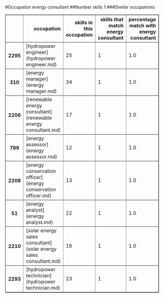 #Occupation energy consultant
##Number skills 1
###Similar occupations:
<table border="1" class="dataframe">
  <thead>
    <tr style="text-align: right;">
      <th></th>
      <th>occupation</th>
      <th>skills in this occupation</th>
      <th>skills that match energy consultant</th>
      <th>percentage match with energy consultant</th>
      <th>skills not in energy consultant</th>
    </tr>
  </thead>
  <tbody>
    <tr>
      <th>2295</th>
      <td>[hydropower engineer](hydropower engineer.md)</td>
      <td>25</td>
      <td>1</td>
      <td>1.0</td>
      <td>24</td>
    </tr>
    <tr>
      <th>310</th>
      <td>[energy manager](energy manager.md)</td>
      <td>34</td>
      <td>1</td>
      <td>1.0</td>
      <td>33</td>
    </tr>
    <tr>
      <th>2206</th>
      <td>[renewable energy consultant](renewable energy consultant.md)</td>
      <td>17</td>
      <td>1</td>
      <td>1.0</td>
      <td>16</td>
    </tr>
    <tr>
      <th>789</th>
      <td>[energy assessor](energy assessor.md)</td>
      <td>12</td>
      <td>1</td>
      <td>1.0</td>
      <td>11</td>
    </tr>
    <tr>
      <th>2208</th>
      <td>[energy conservation officer](energy conservation officer.md)</td>
      <td>13</td>
      <td>1</td>
      <td>1.0</td>
      <td>12</td>
    </tr>
    <tr>
      <th>51</th>
      <td>[energy analyst](energy analyst.md)</td>
      <td>22</td>
      <td>1</td>
      <td>1.0</td>
      <td>21</td>
    </tr>
    <tr>
      <th>2210</th>
      <td>[solar energy sales consultant](solar energy sales consultant.md)</td>
      <td>16</td>
      <td>1</td>
      <td>1.0</td>
      <td>15</td>
    </tr>
    <tr>
      <th>2293</th>
      <td>[hydropower technician](hydropower technician.md)</td>
      <td>23</td>
      <td>1</td>
      <td>1.0</td>
      <td>22</td>
    </tr>
  </tbody>
</table>
